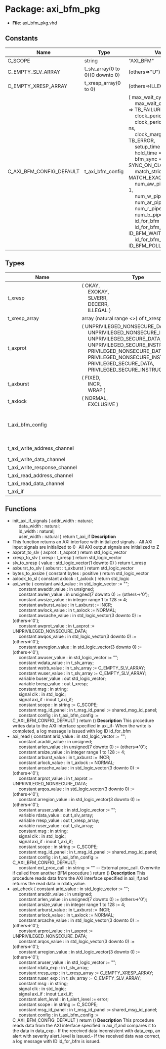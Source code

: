 # Package: axi_bfm_pkg

- **File**: axi_bfm_pkg.vhd
## Constants

| Name                     | Type                            | Value                                                                                                                                                                                                                                                                                                                                                                                                                                                                                                                                                                                                                                                                                                                                                                                                                                                                                                                                                                                                                                                                                                                                                                                                                                                                                                                                                               | Description |
| ------------------------ | ------------------------------- | ------------------------------------------------------------------------------------------------------------------------------------------------------------------------------------------------------------------------------------------------------------------------------------------------------------------------------------------------------------------------------------------------------------------------------------------------------------------------------------------------------------------------------------------------------------------------------------------------------------------------------------------------------------------------------------------------------------------------------------------------------------------------------------------------------------------------------------------------------------------------------------------------------------------------------------------------------------------------------------------------------------------------------------------------------------------------------------------------------------------------------------------------------------------------------------------------------------------------------------------------------------------------------------------------------------------------------------------------------------------- | ----------- |
| C_SCOPE                  | string                          |  "AXI_BFM"                                                                                                                                                                                                                                                                                                                                                                                                                                                                                                                                                                                                                                                                                                                                                                                                                                                                                                                                                                                                                                                                                                                                                                                                                                                                                                                                                          |             |
| C_EMPTY_SLV_ARRAY        | t_slv_array(0 to 0)(0 downto 0) |  (others=>"U")                                                                                                                                                                                                                                                                                                                                                                                                                                                                                                                                                                                                                                                                                                                                                                                                                                                                                                                                                                                                                                                                                                                                                                                                                                                                                                                                                      |             |
| C_EMPTY_XRESP_ARRAY      | t_xresp_array(0 to 0)           |  (others=>ILLEGAL)                                                                                                                                                                                                                                                                                                                                                                                                                                                                                                                                                                                                                                                                                                                                                                                                                                                                                                                                                                                                                                                                                                                                                                                                                                                                                                                                                  |             |
| C_AXI_BFM_CONFIG_DEFAULT | t_axi_bfm_config                |  (     max_wait_cycles             => 1000,<br><span style="padding-left:20px">     max_wait_cycles_severity    => TB_FAILURE,<br><span style="padding-left:20px">     clock_period                => -1 ns,<br><span style="padding-left:20px">     clock_period_margin         => 0 ns,<br><span style="padding-left:20px">     clock_margin_severity       => TB_ERROR,<br><span style="padding-left:20px">     setup_time                  => -1 ns,<br><span style="padding-left:20px">     hold_time                   => -1 ns,<br><span style="padding-left:20px">     bfm_sync                    => SYNC_ON_CLOCK_ONLY,<br><span style="padding-left:20px">     match_strictness            => MATCH_EXACT,<br><span style="padding-left:20px">     num_aw_pipe_stages          => 1,<br><span style="padding-left:20px">     num_w_pipe_stages           => 1,<br><span style="padding-left:20px">     num_ar_pipe_stages          => 1,<br><span style="padding-left:20px">     num_r_pipe_stages           => 1,<br><span style="padding-left:20px">     num_b_pipe_stages           => 1,<br><span style="padding-left:20px">     id_for_bfm                  => ID_BFM,<br><span style="padding-left:20px">     id_for_bfm_wait             => ID_BFM_WAIT,<br><span style="padding-left:20px">     id_for_bfm_poll             => ID_BFM_POLL     ) |             |
## Types

| Name                         | Type                                                                                                                                                                                                                                                                                                                                                                                                                                                                                                            | Description                                              |
| ---------------------------- | --------------------------------------------------------------------------------------------------------------------------------------------------------------------------------------------------------------------------------------------------------------------------------------------------------------------------------------------------------------------------------------------------------------------------------------------------------------------------------------------------------------- | -------------------------------------------------------- |
| t_xresp                      | ( OKAY,<br><span style="padding-left:20px"> EXOKAY,<br><span style="padding-left:20px"> SLVERR,<br><span style="padding-left:20px"> DECERR,<br><span style="padding-left:20px"> ILLEGAL )                                                                                                                                                                                                                                                                                                                       |                                                          |
| t_xresp_array                | array (natural range <>) of t_xresp                                                                                                                                                                                                                                                                                                                                                                                                                                                                             |                                                          |
| t_axprot                     | ( UNPRIVILEGED_NONSECURE_DATA,<br><span style="padding-left:20px"> UNPRIVILEGED_NONSECURE_INSTRUCTION,<br><span style="padding-left:20px"> UNPRIVILEGED_SECURE_DATA,<br><span style="padding-left:20px"> UNPRIVILEGED_SECURE_INSTRUCTION,<br><span style="padding-left:20px"> PRIVILEGED_NONSECURE_DATA,<br><span style="padding-left:20px"> PRIVILEGED_NONSECURE_INSTRUCTION,<br><span style="padding-left:20px"> PRIVILEGED_SECURE_DATA,<br><span style="padding-left:20px"> PRIVILEGED_SECURE_INSTRUCTION )  |                                                          |
| t_axburst                    | ( FIXED,<br><span style="padding-left:20px"> INCR,<br><span style="padding-left:20px"> WRAP )                                                                                                                                                                                                                                                                                                                                                                                                                   |                                                          |
| t_axlock                     | ( NORMAL,<br><span style="padding-left:20px"> EXCLUSIVE )                                                                                                                                                                                                                                                                                                                                                                                                                                                       |                                                          |
| t_axi_bfm_config             |                                                                                                                                                                                                                                                                                                                                                                                                                                                                                                                 | Configuration record to be assigned in the test harness. |
| t_axi_write_address_channel  |                                                                                                                                                                                                                                                                                                                                                                                                                                                                                                                 | AXI Interface signals                                    |
| t_axi_write_data_channel     |                                                                                                                                                                                                                                                                                                                                                                                                                                                                                                                 |                                                          |
| t_axi_write_response_channel |                                                                                                                                                                                                                                                                                                                                                                                                                                                                                                                 |                                                          |
| t_axi_read_address_channel   |                                                                                                                                                                                                                                                                                                                                                                                                                                                                                                                 |                                                          |
| t_axi_read_data_channel      |                                                                                                                                                                                                                                                                                                                                                                                                                                                                                                                 |                                                          |
| t_axi_if                     |                                                                                                                                                                                                                                                                                                                                                                                                                                                                                                                 |                                                          |
## Functions
- init_axi_if_signals <font id="function_arguments">( addr_width : natural;<br><span style="padding-left:20px"> data_width : natural;<br><span style="padding-left:20px"> id_width   : natural;<br><span style="padding-left:20px"> user_width : natural ) </font> <font id="function_return">return t_axi_if </font>
**Description**
- This function returns an AXI interface with initialized signals.- All AXI input signals are initialized to 0- All AXI output signals are initialized to Z
- axprot_to_slv <font id="function_arguments">( axprot : t_axprot ) </font> <font id="function_return">return std_logic_vector </font>
- xresp_to_slv <font id="function_arguments">( xresp : t_xresp ) </font> <font id="function_return">return std_logic_vector </font>
- slv_to_xresp <font id="function_arguments">( value : std_logic_vector(1 downto 0) ) </font> <font id="function_return">return t_xresp </font>
- axburst_to_slv <font id="function_arguments">( axburst : t_axburst ) </font> <font id="function_return">return std_logic_vector </font>
- bytes_to_axsize <font id="function_arguments">( constant bytes : positive ) </font> <font id="function_return">return std_logic_vector </font>
- axlock_to_sl <font id="function_arguments">( constant axlock : t_axlock ) </font> <font id="function_return">return std_logic </font>
- axi_write <font id="function_arguments">( constant awid_value         : in    std_logic_vector              := "";<br><span style="padding-left:20px"> constant awaddr_value       : in    unsigned;<br><span style="padding-left:20px"> constant awlen_value        : in    unsigned(7 downto 0)          := (others=>'0');<br><span style="padding-left:20px"> constant awsize_value       : in    integer range 1 to 128        := 4;<br><span style="padding-left:20px"> constant awburst_value      : in    t_axburst                     := INCR;<br><span style="padding-left:20px"> constant awlock_value       : in    t_axlock                      := NORMAL;<br><span style="padding-left:20px"> constant awcache_value      : in    std_logic_vector(3 downto 0)  := (others=>'0');<br><span style="padding-left:20px"> constant awprot_value       : in    t_axprot                      := UNPRIVILEGED_NONSECURE_DATA;<br><span style="padding-left:20px"> constant awqos_value        : in    std_logic_vector(3 downto 0)  := (others=>'0');<br><span style="padding-left:20px"> constant awregion_value     : in    std_logic_vector(3 downto 0)  := (others=>'0');<br><span style="padding-left:20px"> constant awuser_value       : in    std_logic_vector              := "";<br><span style="padding-left:20px"> constant wdata_value        : in    t_slv_array;<br><span style="padding-left:20px"> constant wstrb_value        : in    t_slv_array                   := C_EMPTY_SLV_ARRAY;<br><span style="padding-left:20px"> constant wuser_value        : in    t_slv_array                   := C_EMPTY_SLV_ARRAY;<br><span style="padding-left:20px"> variable buser_value        : out   std_logic_vector;<br><span style="padding-left:20px"> variable bresp_value        : out   t_xresp;<br><span style="padding-left:20px"> constant msg                : in    string;<br><span style="padding-left:20px"> signal   clk                : in    std_logic;<br><span style="padding-left:20px"> signal   axi_if             : inout t_axi_if;<br><span style="padding-left:20px"> constant scope              : in    string                        := C_SCOPE;<br><span style="padding-left:20px"> constant msg_id_panel       : in    t_msg_id_panel                := shared_msg_id_panel;<br><span style="padding-left:20px"> constant config             : in    t_axi_bfm_config              := C_AXI_BFM_CONFIG_DEFAULT ) </font> <font id="function_return">return ()</font>
**Description**
This procedure writes data to the AXI interface specified in axi_if- When the write is completed, a log message is issued with log ID id_for_bfm
- axi_read <font id="function_arguments">( constant arid_value     : in    std_logic_vector              := "";<br><span style="padding-left:20px"> constant araddr_value   : in    unsigned;<br><span style="padding-left:20px"> constant arlen_value    : in    unsigned(7 downto 0)          := (others=>'0');<br><span style="padding-left:20px"> constant arsize_value   : in    integer range 1 to 128        := 4;<br><span style="padding-left:20px"> constant arburst_value  : in    t_axburst                     := INCR;<br><span style="padding-left:20px"> constant arlock_value   : in    t_axlock                      := NORMAL;<br><span style="padding-left:20px"> constant arcache_value  : in    std_logic_vector(3 downto 0)  := (others=>'0');<br><span style="padding-left:20px"> constant arprot_value   : in    t_axprot                      := UNPRIVILEGED_NONSECURE_DATA;<br><span style="padding-left:20px"> constant arqos_value    : in    std_logic_vector(3 downto 0)  := (others=>'0');<br><span style="padding-left:20px"> constant arregion_value : in    std_logic_vector(3 downto 0)  := (others=>'0');<br><span style="padding-left:20px"> constant aruser_value   : in    std_logic_vector              := "";<br><span style="padding-left:20px"> variable rdata_value    : out   t_slv_array;<br><span style="padding-left:20px"> variable rresp_value    : out   t_xresp_array;<br><span style="padding-left:20px"> variable ruser_value    : out   t_slv_array;<br><span style="padding-left:20px"> constant msg            : in    string;<br><span style="padding-left:20px"> signal   clk            : in    std_logic;<br><span style="padding-left:20px"> signal   axi_if         : inout t_axi_if;<br><span style="padding-left:20px"> constant scope          : in    string                        := C_SCOPE;<br><span style="padding-left:20px"> constant msg_id_panel   : in    t_msg_id_panel                := shared_msg_id_panel;<br><span style="padding-left:20px"> constant config         : in    t_axi_bfm_config              := C_AXI_BFM_CONFIG_DEFAULT;<br><span style="padding-left:20px"> constant ext_proc_call  : in    string                        := ""  -- External proc_call. Overwrite if called from another BFM procedure ) </font> <font id="function_return">return ()</font>
**Description**
This procedure reads data from the AXI interface specified in axi_if,and returns the read data in rdata_value.
- axi_check <font id="function_arguments">( constant arid_value     : in    std_logic_vector              := "";<br><span style="padding-left:20px"> constant araddr_value   : in    unsigned;<br><span style="padding-left:20px"> constant arlen_value    : in    unsigned(7 downto 0)          := (others=>'0');<br><span style="padding-left:20px"> constant arsize_value   : in    integer range 1 to 128        := 4;<br><span style="padding-left:20px"> constant arburst_value  : in    t_axburst                     := INCR;<br><span style="padding-left:20px"> constant arlock_value   : in    t_axlock                      := NORMAL;<br><span style="padding-left:20px"> constant arcache_value  : in    std_logic_vector(3 downto 0)  := (others=>'0');<br><span style="padding-left:20px"> constant arprot_value   : in    t_axprot                      := UNPRIVILEGED_NONSECURE_DATA;<br><span style="padding-left:20px"> constant arqos_value    : in    std_logic_vector(3 downto 0)  := (others=>'0');<br><span style="padding-left:20px"> constant arregion_value : in    std_logic_vector(3 downto 0)  := (others=>'0');<br><span style="padding-left:20px"> constant aruser_value   : in    std_logic_vector              := "";<br><span style="padding-left:20px"> constant rdata_exp      : in    t_slv_array;<br><span style="padding-left:20px"> constant rresp_exp      : in    t_xresp_array                 := C_EMPTY_XRESP_ARRAY;<br><span style="padding-left:20px"> constant ruser_exp      : in    t_slv_array                   := C_EMPTY_SLV_ARRAY;<br><span style="padding-left:20px"> constant msg            : in    string;<br><span style="padding-left:20px"> signal   clk            : in    std_logic;<br><span style="padding-left:20px"> signal   axi_if         : inout t_axi_if;<br><span style="padding-left:20px"> constant alert_level    : in    t_alert_level                 := error;<br><span style="padding-left:20px"> constant scope          : in    string                        := C_SCOPE;<br><span style="padding-left:20px"> constant msg_id_panel   : in    t_msg_id_panel                := shared_msg_id_panel;<br><span style="padding-left:20px"> constant config         : in    t_axi_bfm_config              := C_AXI_BFM_CONFIG_DEFAULT ) </font> <font id="function_return">return ()</font>
**Description**
This procedure reads data from the AXI interface specified in axi_if,and compares it to the data in data_exp.- If the received data inconsistent with data_exp, an alert with severity  alert_level is issued.- If the received data was correct, a log message with ID id_for_bfm is issued.
